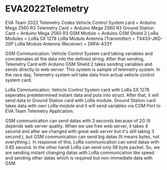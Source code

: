 # EVA2022Telemetry
EVA Team 2022 Telemetry Codes
Vehicle Control System card = Arduino Mega 2560 R3
Telemetry Card = Arduino Mega 2560 R3
Ground Station Card = Arduino Mega 2560 R3
GSM Module = Arduino GSM Shield 2
LoRa Modules = LoRa SX 1278
LoRa Module Antenna (Transmitter) = TX433-JKD-20P
LoRa Module Antenna (Receiver) = DRFA-433Y

GSM Communication:
Vehicle Control System card taking variables and concatenates all the data into the defined string. After that sending, Telemetry Card with Arduino GSM Shield 2 takes sending variables and sends directly to web server. This system is sample of telemetry system. In the race day, Telemetry system will take data from actual vehicle control system card.

LoRa Communication:
Vehicle Control System card with LoRa SX 1278 seperates predetermined instant data and puts into struct. After that, it will send data to Ground Station card with LoRa module. Ground Station card takes data with own LoRa module and it will send variables via COM Port to EVA Team Telemetry Application.

GSM communication can send datas with 3 seconds because of 2G (It depends web server quality. When we use free web server, it takes 4 second and after we changed with great web server but it's still taking 3 second.), but GSM communication can send big datas (It means bytes, not everything.). In response of this, LoRa communication can send datas with 0.65 second. In the other handi LoRa can send only 58 byte packet. 
So, we are sending instant changing datas with LoRa communication like speed and sending other datas which is required but non-immediate data with GSM.


